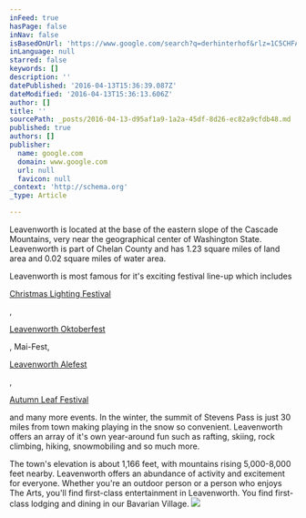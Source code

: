 ```yaml
---
inFeed: true
hasPage: false
inNav: false
isBasedOnUrl: 'https://www.google.com/search?q=derhinterhof&rlz=1C5CHFA_enUS503US504&espv=2&biw=1721&bih=1106&source=lnms&tbm=isch&sa=X&ved=0ahUKEwjEkarX6IvMAhVM2WMKHV9NDToQ_AUIBygC#tbm=isch&q=leavenworth+wa&imgrc=QeiyPPefmxCeWM%3A'
inLanguage: null
starred: false
keywords: []
description: ''
datePublished: '2016-04-13T15:36:39.087Z'
dateModified: '2016-04-13T15:36:13.606Z'
author: []
title: ''
sourcePath: _posts/2016-04-13-d95af1a9-1a2a-45df-8d26-ec82a9cfdb48.md
published: true
authors: []
publisher:
  name: google.com
  domain: www.google.com
  url: null
  favicon: null
_context: 'http://schema.org'
_type: Article

---
```

Leavenworth is located at the base of the eastern slope of the Cascade Mountains, very near the geographical center of Washington State. Leavenworth is part of Chelan County and has 1.23 square miles of land area and 0.02 square miles of water area.

Leavenworth is most famous for it's exciting festival line-up which includes

[Christmas Lighting Festival][0]

,

[Leavenworth Oktoberfest][1]

, Mai-Fest,

[Leavenworth Alefest][2]

,

[Autumn Leaf Festival][3]

and many more events. In the winter, the summit of Stevens Pass is just 30 miles from town making playing in the snow so convenient. Leavenworth offers an array of it's own year-around fun such as rafting, skiing, rock climbing, hiking, snowmobiling and so much more.

The town's elevation is about 1,166 feet, with mountains rising 5,000-8,000 feet nearby. Leavenworth offers an abundance of activity and excitement for everyone. Whether you're an outdoor person or a person who enjoys The Arts, you'll find first-class entertainment in Leavenworth. You find first-class lodging and dining in our Bavarian Village.
![](http://www.windermerewenatchee.com/images/site_graphics/leavenworth2.jpg)

[0]: http://www.christmaslightingfestival.com/
[1]: http://www.leavenworthoktoberfest.com/
[2]: http://www.leavenworthalefest.com/
[3]: http://www.autumnleaffestival.com/